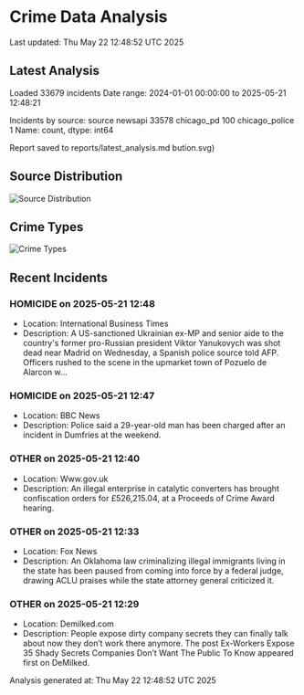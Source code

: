 # Crime Data Analysis
Last updated: Thu May 22 12:48:52 UTC 2025

## Latest Analysis

Loaded 33679 incidents
Date range: 2024-01-01 00:00:00 to 2025-05-21 12:48:21

Incidents by source:
source
newsapi           33578
chicago_pd          100
chicago_police        1
Name: count, dtype: int64

Report saved to reports/latest_analysis.md
bution.svg)

## Source Distribution
![Source Distribution](images/source_distribution.svg)

## Crime Types
![Crime Types](images/crime_types.svg)

## Recent Incidents

### HOMICIDE on 2025-05-21 12:48
- Location: International Business Times
- Description: A US-sanctioned Ukrainian ex-MP and senior aide to the country's former pro-Russian president Viktor Yanukovych was shot dead near Madrid on Wednesday, a Spanish police source told AFP.
Officers rushed to the scene in the upmarket town of Pozuelo de Alarcon w…


### HOMICIDE on 2025-05-21 12:47
- Location: BBC News
- Description: Police said a 29-year-old man has been charged after an incident in Dumfries at the weekend.


### OTHER on 2025-05-21 12:40
- Location: Www.gov.uk
- Description: An illegal enterprise in catalytic converters has brought confiscation orders for £526,215.04, at a Proceeds of Crime Award hearing.


### OTHER on 2025-05-21 12:33
- Location: Fox News
- Description: An Oklahoma law criminalizing illegal immigrants living in the state has been paused from coming into force by a federal judge, drawing ACLU praises while the state attorney general criticized it.


### OTHER on 2025-05-21 12:29
- Location: Demilked.com
- Description: People expose dirty company secrets they can finally talk about now they don’t work there anymore.
The post Ex-Workers Expose 35 Shady Secrets Companies Don’t Want The Public To Know appeared first on DeMilked.

Analysis generated at: Thu May 22 12:48:52 UTC 2025
